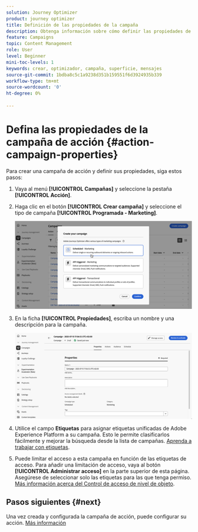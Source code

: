 ```yaml
---
solution: Journey Optimizer
product: journey optimizer
title: Definición de las propiedades de la campaña
description: Obtenga información sobre cómo definir las propiedades de la campaña
feature: Campaigns
topic: Content Management
role: User
level: Beginner
mini-toc-levels: 1
keywords: crear, optimizador, campaña, superficie, mensajes
source-git-commit: 1bdba8c5c1a9238d351b159551f6d3924935b339
workflow-type: tm+mt
source-wordcount: '0'
ht-degree: 0%

---
```



# Defina las propiedades de la campaña de acción {#action-campaign-properties}

Para crear una campaña de acción y definir sus propiedades, siga estos pasos:

1. Vaya al menú **[!UICONTROL Campañas]** y seleccione la pestaña **[!UICONTROL Acción]**.

1. Haga clic en el botón **[!UICONTROL Crear campaña]** y seleccione el tipo de campaña **[!UICONTROL Programada - Marketing]**.

   ![](assets/create-campaign-modal.png)

1. En la ficha **[!UICONTROL Propiedades]**, escriba un nombre y una descripción para la campaña.

   ![](assets/create-campaign-properties.png)

1. Utilice el campo **Etiquetas** para asignar etiquetas unificadas de Adobe Experience Platform a su campaña. Esto le permite clasificarlos fácilmente y mejorar la búsqueda desde la lista de campañas. [Aprenda a trabajar con etiquetas](../start/search-filter-categorize.md#tags).

1. Puede limitar el acceso a esta campaña en función de las etiquetas de acceso. Para añadir una limitación de acceso, vaya al botón **[!UICONTROL Administrar acceso]** en la parte superior de esta página. Asegúrese de seleccionar solo las etiquetas para las que tenga permiso. [Más información acerca del Control de acceso de nivel de objeto](../administration/object-based-access.md).

## Pasos siguientes {#next}

Una vez creada y configurada la campaña de acción, puede configurar su acción. [Más información](campaign-action.md)
